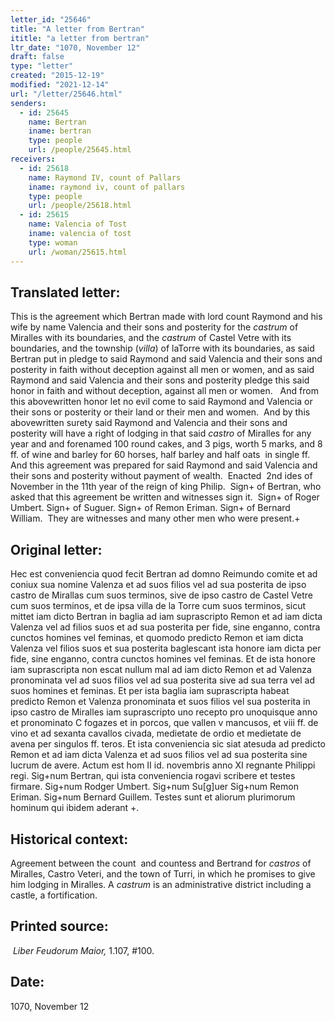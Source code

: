 ```yaml
---
letter_id: "25646"
title: "A letter from Bertran"
ititle: "a letter from bertran"
ltr_date: "1070, November 12"
draft: false
type: "letter"
created: "2015-12-19"
modified: "2021-12-14"
url: "/letter/25646.html"
senders:
  - id: 25645
    name: Bertran
    iname: bertran
    type: people
    url: /people/25645.html
receivers:
  - id: 25618
    name: Raymond IV, count of Pallars
    iname: raymond iv, count of pallars
    type: people
    url: /people/25618.html
  - id: 25615
    name: Valencia of Tost
    iname: valencia of tost
    type: woman
    url: /woman/25615.html
---
```

<h2> Translated letter:</h2><p>This is the agreement which Bertran made with lord count Raymond and his wife by name Valencia and their sons and posterity for the <i>castrum</i> of Miralles with its boundaries, and the <i>castrum</i> of Castel Vetre with its boundaries, and the township (<i>villa</i>) of laTorre with its boundaries, as said Bertran put in pledge to said Raymond and said Valencia and their sons and posterity in faith without deception against all men or women, and as said Raymond and said Valencia and their sons and posterity pledge this said honor in faith and without deception, against all men or women.&nbsp; &nbsp;And from this abovewritten honor let no evil come to said Raymond and Valencia or their sons or posterity or their land or their men and women.&nbsp; And by this abovewritten surety said Raymond and Valencia and their sons and posterity will have a right of lodging in that said <i>castro</i> of Miralles for any year and and forenamed 100 round cakes, and 3 pigs, worth 5 marks, and 8 ff. of wine and barley for 60 horses, half barley and half oats&nbsp; in single ff.&nbsp; And this agreement was prepared for said Raymond and said Valencia and their sons and posterity without payment of wealth.&nbsp; Enacted&nbsp; 2nd ides of November in the 11th year of the reign of king Philip.&nbsp; Sign+ of Bertran, who asked that this agreement be written and witnesses sign it.&nbsp; Sign+ of Roger Umbert. Sign+ of Suguer. Sign+ of Remon Eriman. Sign+ of Bernard William.&nbsp; They are witnesses and many other men who were present.+</p><h2 class="mt-4"> Original letter:</h2><p>Hec est conveniencia quod fecit Bertran ad domno Reimundo comite et ad coniux sua nomine Valenza et ad suos filios vel ad sua posterita de ipso castro de Mirallas cum suos terminos, sive de ipso castro de Castel Vetre cum suos terminos, et de ipsa villa de la Torre cum suos terminos, sicut mittet iam dicto Bertran in baglia ad iam suprascripto Remon et ad iam dicta Valenza vel ad filios suos et ad sua posterita per fide, sine enganno, contra cunctos homines vel feminas, et quomodo predicto Remon et iam dicta Valenza vel filios suos et sua posterita baglescant ista honore iam dicta per fide, sine enganno, contra cunctos homines vel feminas. Et de ista honore iam suprascripta non escat nullum mal ad iam dicto Remon et ad Valenza pronominata vel ad suos filios vel ad sua posterita sive ad sua terra vel ad suos homines et feminas. Et per ista baglia iam suprascripta habeat predicto Remon et Valenza prono­minata et suos filios vel sua posterita in ipso castro de Miralles iam suprascripto uno recepto pro unoquisque anno et pronominato C fogazes et in porcos, que vallen v mancusos, et viii ff. de vino et ad sexanta cavallos civada, medietate de ordio et medietate de avena per singulos ff. teros. Et ista conveniencia sic siat atesuda ad predicto Remon et ad iam dicta Valenza et ad suos filios vel ad sua posterita sine lucrum de avere. Actum est hom II id. novembris anno XI regnante Philippi regi. Sig+num Bertran, qui ista conveniencia rogavi scribere et testes firmare. Sig+num Rodger Umbert. Sig+num Su[g]uer Sig+num Remon Eriman. Sig+num Bernard Guillem. Testes sunt et aliorum plurimorum hominum qui ibidem aderant +.</p><h2 class="mt-4"> Historical context:</h2><p>Agreement between the count &nbsp;and countess and Bertrand for <i>castros </i>of Miralles, Castro Veteri, and the town of Turri, in which he promises to give him lodging in Miralles. A <i>castrum</i> is an administrative district including a castle, a fortification.&nbsp;</p><h2 class="mt-4"> Printed source:</h2><p>&nbsp;<i>Liber Feudorum Maior,</i> 1.107, #100.&nbsp;</p><h2 class="mt-4"> Date:</h2>1070, November 12